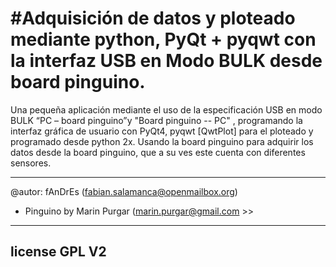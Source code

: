 #Adquisición de datos y ploteado mediante python, PyQt + pyqwt con la interfaz USB en Modo BULK desde board pinguino.
==============================================================

Una pequeña aplicación mediante el uso de la especificación USB en modo BULK “PC – board pinguino”y "Board pinguino -- PC" , programando la interfaz gráfica de usuario con PyQt4, pyqwt [QwtPlot] para el ploteado y programado desde python 2x. 
Usando la board pinguino para adquirir los datos desde la board pinguino, que a su ves este cuenta con diferentes sensores.

------------------------------------------------------------------------------------------------------------------------------------------------------------------------------------

@autor: fAnDrEs					(fabian.salamanca@openmailbox.org)

- Pinguino by Marin Purgar 				(marin.purgar@gmail.com >>

------------------------------------------------------------------------------------------------------------------------------------------------------------------------------------
license GPL V2
------------------------------------------------------------------------------------------------------------------------------------------------------------------------------------

